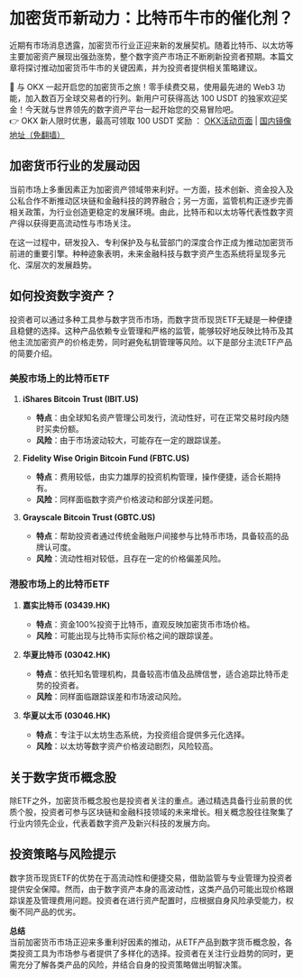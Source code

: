 # 加密货币新动力：比特币牛市的催化剂？

近期有市场消息透露，加密货币行业正迎来新的发展契机。随着比特币、以太坊等主要加密资产展现出强劲涨势，整个数字资产市场正不断刷新投资者预期。本篇文章将探讨推动加密货币牛市的关键因素，并为投资者提供相关策略建议。

🚀 与 OKX 一起开启您的加密货币之旅！零手续费交易，使用最先进的 Web3 功能，加入数百万全球交易者的行列。新用户可获得高达 100 USDT 的独家欢迎奖金！今天就与世界领先的数字资产平台一起开始您的交易冒险吧。  
👉 OKX 新人限时优惠，最高可领取 100 USDT 奖励 ： [OKX活动页面](https://bit.ly/OKXe) | [国内镜像地址（免翻墙）](https://bit.ly/okX)

## 加密货币行业的发展动因

当前市场上多重因素正为加密资产领域带来利好。一方面，技术创新、资金投入及公私合作不断推动区块链和金融科技的跨界融合；另一方面，监管机构正逐步完善相关政策，为行业创造更稳定的发展环境。由此，比特币和以太坊等代表性数字资产得以获得更高流动性与市场关注。

在这一过程中，研发投入、专利保护及与私营部门的深度合作正成为推动加密货币前进的重要引擎。种种迹象表明，未来金融科技与数字资产生态系统将呈现多元化、深层次的发展趋势。

## 如何投资数字资产？

投资者可以通过多种工具参与数字货币市场，而数字货币现货ETF无疑是一种便捷且稳健的选择。这种产品依赖专业管理和严格的监管，能够较好地反映比特币及其他主流加密资产的价格走势，同时避免私钥管理等风险。以下是部分主流ETF产品的简要介绍。

### 美股市场上的比特币ETF

1. **iShares Bitcoin Trust (IBIT.US)**  
   - **特点**：由全球知名资产管理公司发行，流动性好，可在正常交易时段内随时买卖份额。  
   - **风险**：由于市场波动较大，可能存在一定的跟踪误差。

2. **Fidelity Wise Origin Bitcoin Fund (FBTC.US)**  
   - **特点**：费用较低，由实力雄厚的投资机构管理，操作便捷，适合长期持有。  
   - **风险**：同样面临数字资产价格波动和部分误差问题。

3. **Grayscale Bitcoin Trust (GBTC.US)**  
   - **特点**：帮助投资者通过传统金融账户间接参与比特币市场，具备较高的品牌认可度。  
   - **风险**：流动性相对较低，且存在一定的价格偏差风险。

### 港股市场上的比特币ETF

1. **嘉实比特币 (03439.HK)**  
   - **特点**：资金100%投资于比特币，直观反映加密货币市场价格。  
   - **风险**：可能出现与比特币实际价格之间的跟踪误差。

2. **华夏比特币 (03042.HK)**  
   - **特点**：依托知名管理机构，具备较高市值及品牌信誉，适合追踪比特币走势的投资者。  
   - **风险**：同样面临跟踪误差和市场波动风险。

3. **华夏以太币 (03046.HK)**  
   - **特点**：专注于以太坊生态系统，为投资组合提供多元化选择。  
   - **风险**：以太坊等数字资产价格波动剧烈，风险较高。

## 关于数字货币概念股

除ETF之外，加密货币概念股也是投资者关注的重点。通过精选具备行业前景的优质个股，投资者可参与区块链和金融科技领域的未来增长。相关概念股往往聚集了行业内领先企业，代表着数字资产及新兴科技的发展方向。

## 投资策略与风险提示

数字货币现货ETF的优势在于高流动性和便捷交易，借助监管与专业管理为投资者提供安全保障。然而，由于数字资产本身的高波动性，这类产品仍可能出现价格跟踪误差及管理费用问题。投资者在进行资产配置时，应根据自身风险承受能力，权衡不同产品的优劣。

**总结**  
当前加密货币市场正迎来多重利好因素的推动，从ETF产品到数字货币概念股，各类投资工具为市场参与者提供了多样化的选择。投资者在关注行业趋势的同时，更需充分了解各类产品的风险，并结合自身的投资策略做出明智决策。